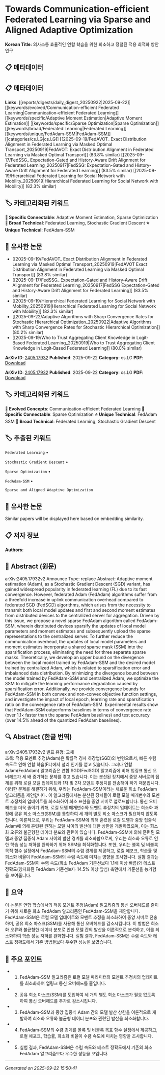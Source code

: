 # Towards Communication-efficient Federated Learning via Sparse and Aligned Adaptive Optimization

**Korean Title:** 의사소통 효율적인 연합 학습을 위한 희소하고 정렬된 적응 최적화 방안 연구

## 📋 메타데이터

## 📋 메타데이터

**Links**: [[reports/digests/daily_digest_20250922|2025-09-22]] [[keywords/evolved/Communication-efficient Federated Learning|Communication-efficient Federated Learning]] [[keywords/specific/Adaptive Moment Estimation|Adaptive Moment Estimation]] [[keywords/specific/Sparse Optimization|Sparse Optimization]] [[keywords/broad/Federated Learning|Federated Learning]] [[keywords/unique/FedAdam-SSM|FedAdam-SSM]] [[categories/cs.LG|cs.LG]] [[2025-09-19/FedAVOT_ Exact Distribution Alignment in Federated Learning via Masked Optimal Transport_20250919|FedAVOT: Exact Distribution Alignment in Federated Learning via Masked Optimal Transport]] (83.8% similar) [[2025-09-17/FedSSG_ Expectation-Gated and History-Aware Drift Alignment for Federated Learning_20250917|FedSSG: Expectation-Gated and History-Aware Drift Alignment for Federated Learning]] (83.5% similar) [[2025-09-19/Hierarchical Federated Learning for Social Network with Mobility_20250919|Hierarchical Federated Learning for Social Network with Mobility]] (82.3% similar)

## 🏷️ 카테고리화된 키워드
**🔗 Specific Connectable**: Adaptive Moment Estimation, Sparse Optimization
**🔬 Broad Technical**: Federated Learning, Stochastic Gradient Descent
**⭐ Unique Technical**: FedAdam-SSM
## 🔗 유사한 논문
- [[2025-09-19/FedAVOT_ Exact Distribution Alignment in Federated Learning via Masked Optimal Transport_20250919|FedAVOT Exact Distribution Alignment in Federated Learning via Masked Optimal Transport]] (83.8% similar)
- [[2025-09-17/FedSSG_ Expectation-Gated and History-Aware Drift Alignment for Federated Learning_20250917|FedSSG Expectation-Gated and History-Aware Drift Alignment for Federated Learning]] (83.5% similar)
- [[2025-09-19/Hierarchical Federated Learning for Social Network with Mobility_20250919|Hierarchical Federated Learning for Social Network with Mobility]] (82.3% similar)
- [[2025-09-22/Adaptive Algorithms with Sharp Convergence Rates for Stochastic Hierarchical Optimization_20250922|Adaptive Algorithms with Sharp Convergence Rates for Stochastic Hierarchical Optimization]] (80.2% similar)
- [[2025-09-19/Who to Trust Aggregating Client Knowledge in Logit-Based Federated Learning_20250919|Who to Trust Aggregating Client Knowledge in Logit-Based Federated Learning]] (80.0% similar)


**ArXiv ID**: [2405.17932](https://arxiv.org/abs/2405.17932)
**Published**: 2025-09-22
**Category**: cs.LG
**PDF**: [Download](https://arxiv.org/pdf/2405.17932.pdf)


**ArXiv ID**: [2405.17932](https://arxiv.org/abs/2405.17932)
**Published**: 2025-09-22
**Category**: cs.LG
**PDF**: [Download](https://arxiv.org/pdf/2405.17932.pdf)

## 🏷️ 카테고리화된 키워드
**🚀 Evolved Concepts**: Communication-efficient Federated Learning
**🔗 Specific Connectable**: Sparse Optimization
**⭐ Unique Technical**: FedAdam SSM
**🔬 Broad Technical**: Federated Learning, Stochastic Gradient Descent

## 🏷️ 추출된 키워드



`Federated Learning` • 

`Stochastic Gradient Descent` • 

`Sparse Optimization` • 

`FedAdam-SSM` • 

`Sparse and Aligned Adaptive Optimization`



## 🔗 유사한 논문

Similar papers will be displayed here based on embedding similarity.

## 📋 저자 정보

**Authors:** 

## 📄 Abstract (원문)

arXiv:2405.17932v2 Announce Type: replace 
Abstract: Adaptive moment estimation (Adam), as a Stochastic Gradient Descent (SGD) variant, has gained widespread popularity in federated learning (FL) due to its fast convergence. However, federated Adam (FedAdam) algorithms suffer from a threefold increase in uplink communication overhead compared to federated SGD (FedSGD) algorithms, which arises from the necessity to transmit both local model updates and first and second moment estimates from distributed devices to the centralized server for aggregation. Driven by this issue, we propose a novel sparse FedAdam algorithm called FedAdam-SSM, wherein distributed devices sparsify the updates of local model parameters and moment estimates and subsequently upload the sparse representations to the centralized server. To further reduce the communication overhead, the updates of local model parameters and moment estimates incorporate a shared sparse mask (SSM) into the sparsification process, eliminating the need for three separate sparse masks. Theoretically, we develop an upper bound on the divergence between the local model trained by FedAdam-SSM and the desired model trained by centralized Adam, which is related to sparsification error and imbalanced data distribution. By minimizing the divergence bound between the model trained by FedAdam-SSM and centralized Adam, we optimize the SSM to mitigate the learning performance degradation caused by sparsification error. Additionally, we provide convergence bounds for FedAdam-SSM in both convex and non-convex objective function settings, and investigate the impact of local epoch, learning rate and sparsification ratio on the convergence rate of FedAdam-SSM. Experimental results show that FedAdam-SSM outperforms baselines in terms of convergence rate (over 1.1$\times$ faster than the sparse FedAdam baselines) and test accuracy (over 14.5\% ahead of the quantized FedAdam baselines).

## 🔍 Abstract (한글 번역)

arXiv:2405.17932v2 발표 유형: 교체  
초록: 적응 모멘트 추정(Adam)은 확률적 경사 하강법(SGD)의 변형으로서, 빠른 수렴 속도로 인해 연합 학습(FL)에서 널리 인기를 얻고 있습니다. 그러나 연합 Adam(FedAdam) 알고리즘은 연합 SGD(FedSGD) 알고리즘에 비해 업링크 통신 오버헤드가 세 배 증가하는 문제를 겪고 있습니다. 이는 분산된 장치에서 중앙 서버로의 집계를 위해 로컬 모델 업데이트와 1차 및 2차 모멘트 추정치를 전송해야 하기 때문입니다. 이러한 문제를 해결하기 위해, 우리는 FedAdam-SSM이라는 새로운 희소 FedAdam 알고리즘을 제안합니다. 이 알고리즘에서는 분산된 장치들이 로컬 모델 매개변수와 모멘트 추정치의 업데이트를 희소화하여 희소 표현을 중앙 서버로 업로드합니다. 통신 오버헤드를 더욱 줄이기 위해, 로컬 모델 매개변수와 모멘트 추정치의 업데이트는 희소화 과정에 공유 희소 마스크(SSM)를 통합하여 세 개의 별도 희소 마스크가 필요하지 않도록 합니다. 이론적으로, 우리는 FedAdam-SSM에 의해 훈련된 로컬 모델과 중앙 집중식 Adam에 의해 훈련된 원하는 모델 사이의 발산에 대한 상한을 개발하였으며, 이는 희소화 오류와 불균형한 데이터 분포와 관련이 있습니다. FedAdam-SSM에 의해 훈련된 모델과 중앙 집중식 Adam 사이의 발산 경계를 최소화함으로써, 우리는 희소화 오류로 인한 학습 성능 저하를 완화하기 위해 SSM을 최적화합니다. 또한, 우리는 볼록 및 비볼록 목적 함수 설정에서 FedAdam-SSM의 수렴 경계를 제공하고, 로컬 에포크, 학습률 및 희소화 비율이 FedAdam-SSM의 수렴 속도에 미치는 영향을 조사합니다. 실험 결과는 FedAdam-SSM이 수렴 속도(희소 FedAdam 기준선보다 1.1배 이상 빠름)와 테스트 정확도(양자화된 FedAdam 기준선보다 14.5% 이상 앞섬) 측면에서 기준선을 능가함을 보여줍니다.

## 📝 요약

이 논문은 연합 학습에서의 적응 모멘트 추정(Adam) 알고리즘의 통신 오버헤드를 줄이기 위해 새로운 희소 FedAdam 알고리즘인 FedAdam-SSM을 제안합니다. FedAdam-SSM은 로컬 모델 업데이트와 모멘트 추정을 희소화하여 중앙 서버로 전송하며, 공유 희소 마스크(SSM)를 사용해 통신 오버헤드를 감소시킵니다. 이 방법은 희소화 오류와 불균형한 데이터 분포로 인한 모델 간의 발산을 이론적으로 분석하고, 이를 최소화하여 학습 성능 저하를 완화합니다. 실험 결과, FedAdam-SSM은 수렴 속도와 테스트 정확도에서 기존 방법들보다 우수한 성능을 보였습니다.

## 🎯 주요 포인트


- 1. FedAdam-SSM 알고리즘은 로컬 모델 파라미터와 모멘트 추정치의 업데이트를 희소화하여 업링크 통신 오버헤드를 줄입니다.

- 2. 공유 희소 마스크(SSM)를 도입하여 세 개의 별도 희소 마스크가 필요 없도록 하여 통신 오버헤드를 추가로 감소시킵니다.

- 3. FedAdam-SSM과 중앙 집중식 Adam 간의 모델 발산 상한을 이론적으로 개발하여 희소화 오류와 불균형 데이터 분포와 관련된 발산을 최소화합니다.

- 4. FedAdam-SSM의 수렴 경계를 볼록 및 비볼록 목표 함수 설정에서 제공하고, 로컬 에포크, 학습률, 희소화 비율이 수렴 속도에 미치는 영향을 조사합니다.

- 5. 실험 결과, FedAdam-SSM은 수렴 속도와 테스트 정확도에서 기존의 희소 FedAdam 알고리즘보다 우수한 성능을 보입니다.


---

*Generated on 2025-09-22 15:50:41*